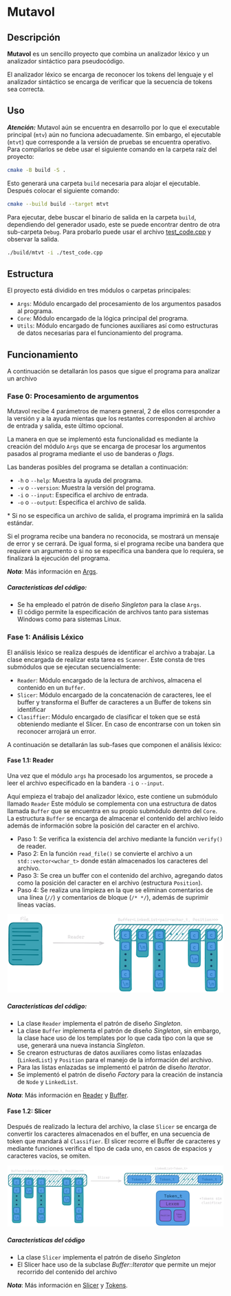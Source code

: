 # Mutavol

## Descripción

**Mutavol** es un sencillo proyecto que combina un analizador léxico y un analizador
sintáctico para pseudocódigo.

El analizador léxico se encarga
de reconocer los tokens del lenguaje y el analizador sintáctico se encarga de verificar
que la secuencia de tokens sea correcta.

## Uso

***Atención:*** Mutavol aún se encuentra en desarrollo por lo que el executable principal (`mtv`) aún no funciona
adecuadamente. Sin embargo, el ejecutable (`mtvt`) que corresponde a la versión de pruebas se encuentra operativo. Para
compilarlos se debe usar el siguiente comando en la carpeta raíz del proyecto:

```Bash
cmake -B build -S .
```

Esto generará una carpeta `build` necesaria para alojar el ejecutable. Después colocar el siguiente comando:

```Bash
cmake --build build --target mtvt
```

Para ejecutar, debe buscar el binario de salida en la carpeta `build`, dependiendo del generador usado, este se puede
encontrar dentro de otra sub-carpeta `Debug`. Para probarlo puede usar el archivo [test_code.cpp](./test_code.cpp) y
observar la salida.

```Bash
./build/mtvt -i ./test_code.cpp
```

## Estructura

El proyecto está dividido en tres módulos o carpetas principales:

- `Args`: Módulo encargado del procesamiento de los argumentos pasados al programa.
- `Core`: Módulo encargado de la lógica principal del programa.
- `Utils`: Módulo encargado de funciones auxiliares así como estructuras de
  datos necesarias para el funcionamiento del programa.

## Funcionamiento

A continuación se detallarán los pasos que sigue el programa para analizar un archivo

### Fase 0: Procesamiento de argumentos

Mutavol recibe 4 parámetros de manera general, 2 de ellos corresponder a la versión y
a la ayuda mientas que los restantes corresponden al archivo de entrada y salida, este
último opcional.

La manera en que se implementó esta funcionalidad es mediante la creación del módulo
`Args` que se encarga de procesar los argumentos pasados al programa mediante el uso
de banderas o *flags*.

Las banderas posibles del programa se detallan a continuación:

- `-h` o `--help`: Muestra la ayuda del programa.
- `-v` o `--version`: Muestra la versión del programa.
- `-i` o `--input`: Especifica el archivo de entrada.
- `-o` o `--output`: Especifica el archivo de salida.

\* Si no se especifica un archivo de salida, el programa imprimirá en la salida
estándar.

Si el programa recibe una bandera no reconocida, se mostrará un mensaje de error y se
cerrará. De igual forma, si el programa recibe una bandera que requiere un argumento o
si no se especifica una bandera que lo requiera, se finalizará la ejecución del
programa.

***Nota***: Más información en [Args](./docs/args.md).

##### *Características del código:*

- Se ha empleado el patrón de diseño *Singleton* para la clase `Args`.
- El código permite la especificación de archivos tanto para sistemas Windows como
  para sistemas Linux.

### Fase 1: Análisis Léxico

El análisis léxico se realiza después de identificar el archivo a trabajar. La clase encargada de realizar esta tarea es
`Scanner`. Este consta de tres submódulos que se ejecutan secuencialmente:

- `Reader`: Módulo encargado de la lectura de archivos, almacena el contenido en un `Buffer`.
- `Slicer`: Módulo encargado de la concatenación de caracteres, lee el buffer y transforma el Buffer de caracteres a un
  Buffer de tokens sin identificar
- `Clasiffier`: Módulo encargado de clasificar el token que se está obteniendo mediante el Slicer. En caso de
  encontrarse con un token sin reconocer arrojará un error.

A continuación se detallarán las sub-fases que componen el análisis léxico:

#### Fase 1.1: Reader

Una vez que el módulo `args` ha procesado los argumentos, se procede a leer el archivo
especificado en la bandera `-i` o `--input`.

Aquí empieza el trabajo del analizador léxico, este contiene un submódulo
llamado `Reader` Este módulo se complementa con una estructura de datos llamada `Buffer` que se encuentra en
su propio submódulo dentro del `Core`. La estructura `Buffer` se encarga de almacenar
el contenido del archivo leído además de información sobre la posición del caracter en
el archivo.

- Paso 1: Se verifica la existencia del archivo mediante la función `verify()` de reader.
- Paso 2: En la función `read_file()` se convierte el archivo a un
  `std::vector<wchar_t>` donde están almacenados los caracteres del archivo.
- Paso 3: Se crea un buffer con el contenido del archivo, agregando datos como la
  posición del caracter en el archivo (estructura `Position`).
- Paso 4: Se realiza una limpieza en la que se eliminan comentarios de una línea (`//`)
  y comentarios de bloque (`/* */`), además de suprimir líneas vacías.

<div style="text-align: center;">
<img src="resources/F1.1-Reader.png" alt="Conversión de archivo a Buffer">
</div>

##### *Características del código:*

- La clase `Reader` implementa el patrón de diseño *Singleton*.
- La clase `Buffer` implementa el patrón de diseño *Singleton*, sin embargo, la clase
  hace uso de los templates por lo que cada tipo con la que se use, generará una nueva
  instancia *Singleton*.
- Se crearon estructuras de datos auxiliares como listas enlazadas (`LinkedList`) y
  `Position` para el manejo de la información del archivo.
- Para las listas enlazadas se implementó el patrón de diseño *Iterator*.
- Se implementó el patrón de diseño *Factory* para la creación de instancia de `Node`
  y `LinkedList`.

***Nota***: Más información en [Reader](./docs/reader.md) y [Buffer](./docs/buffer.md).

#### Fase 1.2: Slicer

Después de realizado la lectura del archivo, la clase `Slicer` se encarga de convertir los caracteres almacenados en el
buffer, en una secuencia de token que mandará al `Classifier`.
El slicer recorre el Buffer de caracteres y mediante funciones verifica el tipo de cada uno, en casos de espacios y
caracteres vacíos, se omiten.

<img src="resources/F1.2-Slicer.png" alt="Conversión de Buffer">

##### *Características del código*

- La clase `Slicer` implementa el patrón de diseño *Singleton*
- El Slicer hace uso de la subclase *Buffer::Iterator* que permite un mejor recorrido del contenido del archivo

***Nota***: Más información en [Slicer](./docs/slicer.md) y [Tokens](./docs/tokens.md).